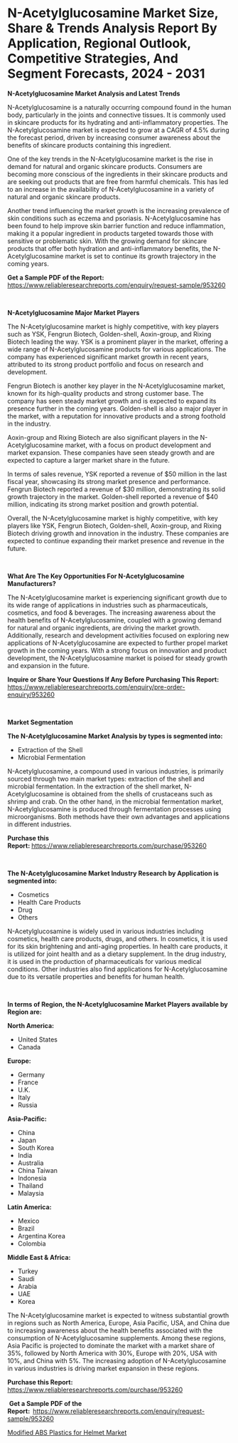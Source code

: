<p><h1>N-Acetylglucosamine Market Size, Share & Trends Analysis Report By Application, Regional Outlook, Competitive Strategies, And Segment Forecasts, 2024 - 2031</h1></p><p><strong>N-Acetylglucosamine Market Analysis and Latest Trends</strong></p>
<p><p>N-Acetylglucosamine is a naturally occurring compound found in the human body, particularly in the joints and connective tissues. It is commonly used in skincare products for its hydrating and anti-inflammatory properties. The N-Acetylglucosamine market is expected to grow at a CAGR of 4.5% during the forecast period, driven by increasing consumer awareness about the benefits of skincare products containing this ingredient.</p><p>One of the key trends in the N-Acetylglucosamine market is the rise in demand for natural and organic skincare products. Consumers are becoming more conscious of the ingredients in their skincare products and are seeking out products that are free from harmful chemicals. This has led to an increase in the availability of N-Acetylglucosamine in a variety of natural and organic skincare products.</p><p>Another trend influencing the market growth is the increasing prevalence of skin conditions such as eczema and psoriasis. N-Acetylglucosamine has been found to help improve skin barrier function and reduce inflammation, making it a popular ingredient in products targeted towards those with sensitive or problematic skin. With the growing demand for skincare products that offer both hydration and anti-inflammatory benefits, the N-Acetylglucosamine market is set to continue its growth trajectory in the coming years.</p></p>
<p><strong>Get a Sample PDF of the Report:&nbsp;</strong> <a href="https://www.reliableresearchreports.com/enquiry/request-sample/953260">https://www.reliableresearchreports.com/enquiry/request-sample/953260</a></p>
<p>&nbsp;</p>
<p><strong>N-Acetylglucosamine Major Market Players</strong></p>
<p><p>The N-Acetylglucosamine market is highly competitive, with key players such as YSK, Fengrun Biotech, Golden-shell, Aoxin-group, and Rixing Biotech leading the way. YSK is a prominent player in the market, offering a wide range of N-Acetylglucosamine products for various applications. The company has experienced significant market growth in recent years, attributed to its strong product portfolio and focus on research and development.</p><p>Fengrun Biotech is another key player in the N-Acetylglucosamine market, known for its high-quality products and strong customer base. The company has seen steady market growth and is expected to expand its presence further in the coming years. Golden-shell is also a major player in the market, with a reputation for innovative products and a strong foothold in the industry.</p><p>Aoxin-group and Rixing Biotech are also significant players in the N-Acetylglucosamine market, with a focus on product development and market expansion. These companies have seen steady growth and are expected to capture a larger market share in the future.</p><p>In terms of sales revenue, YSK reported a revenue of $50 million in the last fiscal year, showcasing its strong market presence and performance. Fengrun Biotech reported a revenue of $30 million, demonstrating its solid growth trajectory in the market. Golden-shell reported a revenue of $40 million, indicating its strong market position and growth potential.</p><p>Overall, the N-Acetylglucosamine market is highly competitive, with key players like YSK, Fengrun Biotech, Golden-shell, Aoxin-group, and Rixing Biotech driving growth and innovation in the industry. These companies are expected to continue expanding their market presence and revenue in the future.</p></p>
<p>&nbsp;</p>
<p><strong>What Are The Key Opportunities For N-Acetylglucosamine Manufacturers?</strong></p>
<p><p>The N-Acetylglucosamine market is experiencing significant growth due to its wide range of applications in industries such as pharmaceuticals, cosmetics, and food & beverages. The increasing awareness about the health benefits of N-Acetylglucosamine, coupled with a growing demand for natural and organic ingredients, are driving the market growth. Additionally, research and development activities focused on exploring new applications of N-Acetylglucosamine are expected to further propel market growth in the coming years. With a strong focus on innovation and product development, the N-Acetylglucosamine market is poised for steady growth and expansion in the future.</p></p>
<p><strong>Inquire or Share Your Questions If Any Before Purchasing This Report:</strong> <a href="https://www.reliableresearchreports.com/enquiry/pre-order-enquiry/953260">https://www.reliableresearchreports.com/enquiry/pre-order-enquiry/953260</a></p>
<p>&nbsp;</p>
<p><strong>Market Segmentation</strong></p>
<p><strong>The N-Acetylglucosamine Market Analysis by types is segmented into:</strong></p>
<p><ul><li>Extraction of the Shell</li><li>Microbial Fermentation</li></ul></p>
<p><p>N-Acetylglucosamine, a compound used in various industries, is primarily sourced through two main market types: extraction of the shell and microbial fermentation. In the extraction of the shell market, N-Acetylglucosamine is obtained from the shells of crustaceans such as shrimp and crab. On the other hand, in the microbial fermentation market, N-Acetylglucosamine is produced through fermentation processes using microorganisms. Both methods have their own advantages and applications in different industries.</p></p>
<p><strong>Purchase this Report:&nbsp;</strong><a href="https://www.reliableresearchreports.com/purchase/953260">https://www.reliableresearchreports.com/purchase/953260</a></p>
<p>&nbsp;</p>
<p><strong>The N-Acetylglucosamine Market Industry Research by Application is segmented into:</strong></p>
<p><ul><li>Cosmetics</li><li>Health Care Products</li><li>Drug</li><li>Others</li></ul></p>
<p><p>N-Acetylglucosamine is widely used in various industries including cosmetics, health care products, drugs, and others. In cosmetics, it is used for its skin brightening and anti-aging properties. In health care products, it is utilized for joint health and as a dietary supplement. In the drug industry, it is used in the production of pharmaceuticals for various medical conditions. Other industries also find applications for N-Acetylglucosamine due to its versatile properties and benefits for human health.</p></p>
<p>&nbsp;</p>
<p><strong>In terms of Region, the N-Acetylglucosamine Market Players available by Region are:</strong></p>
<p>
    <p> <strong> North America: </strong>
        <ul>
            <li>United States</li>
            <li>Canada</li>
        </ul>
        </p> 
    <p> <strong> Europe: </strong>
        <ul>
            <li>Germany</li>
            <li>France</li>
            <li>U.K.</li>
            <li>Italy</li>
            <li>Russia</li>
        </ul>
        </p> 
    <p> <strong> Asia-Pacific: </strong>
        <ul>
            <li>China</li>
            <li>Japan</li>
            <li>South Korea</li>
            <li>India</li>
            <li>Australia</li>
            <li>China Taiwan</li>
            <li>Indonesia</li>
            <li>Thailand</li>
            <li>Malaysia</li>
        </ul>
        </p> 
    <p> <strong> Latin America: </strong>
        <ul>
            <li>Mexico</li>
            <li>Brazil</li>
            <li>Argentina Korea</li>
            <li>Colombia</li>
        </ul>
        </p> 
    <p> <strong> Middle East & Africa: </strong>
        <ul>
            <li>Turkey</li>
            <li>Saudi</li>
            <li>Arabia</li>
            <li>UAE</li>
            <li>Korea</li>
        </ul>
    </p>
    </p>
<p><p>The N-Acetylglucosamine market is expected to witness substantial growth in regions such as North America, Europe, Asia Pacific, USA, and China due to increasing awareness about the health benefits associated with the consumption of N-Acetylglucosamine supplements. Among these regions, Asia Pacific is projected to dominate the market with a market share of 35%, followed by North America with 30%, Europe with 20%, USA with 10%, and China with 5%. The increasing adoption of N-Acetylglucosamine in various industries is driving market expansion in these regions.</p></p>
<p><strong>Purchase this Report: </strong><a href="https://www.reliableresearchreports.com/purchase/953260">https://www.reliableresearchreports.com/purchase/953260</a></p>
<p>&nbsp;<strong>Get a Sample PDF of the Report:&nbsp;&nbsp;</strong><a href="https://www.reliableresearchreports.com/enquiry/request-sample/953260">https://www.reliableresearchreports.com/enquiry/request-sample/953260</a></p>
<p><strong></strong></p>
<p><p><a href="https://changeable-paste-463.notion.site/Modified-ABS-Plastics-for-Helmet-Market-Size-Growing-and-Forecasted-for-period-from-2024-2031-and--fded52166c8a49a1b7b8bec14908fb85">Modified ABS Plastics for Helmet Market</a></p></p>